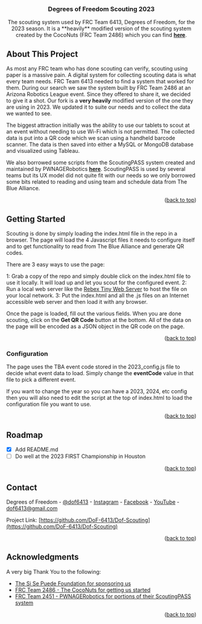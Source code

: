 <a name="readme-top"></a>

<!-- PROJECT LOGO/HEADER -->
  <h3 align="center">Degrees of Freedom Scouting 2023</h3>

  <p align="center">
    The scouting system used by FRC Team 6413, Degrees of Freedom, for the 2023 season.  It is a **heavily** modified version of the scouting system created by the CocoNuts (FRC Team 2486) which you can find 
    <a href="https://github.com/mikejed/CocoNuts-Scouting"><strong>here</strong></a>.
  </p>
</div>



<!-- ABOUT THE PROJECT -->
## About This Project

As most any FRC team who has done scouting can verify, scouting using paper is a massive pain.  A digital system for collecting scouting data is what every team needs.  FRC Team 6413 needed to find a system that worked for them.  During our search we saw the system built by FRC Team 2486 at an Arizona Robotics League event.  Since they offered to share it, we decided to give it a shot.  Our fork is a **very heavily** modified version of the one they are using in 2023.  We updated it to suite our needs and to collect the data we wanted to see.

The biggest attraction initially was the ability to use our tablets to scout at an event without needing to use Wi-Fi which is not permitted.  The collected data is put into a QR code which we scan using a handheld barcode scanner.  The data is then saved into either a MySQL or MongoDB database and visualized using Tableau.

We also borrowed some scripts from the ScoutingPASS system created and maintained by PWNAGERobotics <a href="https://github.com/PWNAGERobotics/ScoutingPASS"><strong>here</strong></a>.  ScoutingPASS is used by several teams but its UX model did not quite fit with our needs so we only borrowed some bits related to reading and using team and schedule data from The Blue Alliance.

<p align="right">(<a href="#readme-top">back to top</a>)</p>

<!-- GETTING STARTED -->
## Getting Started

Scouting is done by simply loading the index.html file in the repo in a browser.  The page will load the 4 Javascript files it needs to configure itself and to get functionality to read from The Blue Alliance and generate QR codes.

There are 3 easy ways to use the page:

1: Grab a copy of the repo and simply double click on the index.html file to use it locally.  It will load up and let you scout for the configured event.
2: Run a local web server like the <a href="https://www.rebex.net/tiny-web-server/">Rebex Tiny Web Server</a> to host the file on your local network.
3: Put the index.html and all the .js files on an Internet accessible web server and then load it with any browser.

Once the page is loaded, fill out the various fields.  When you are done scouting, click on the **Get QR Code** button at the bottom.  All of the data on the page will be encoded as a JSON object in the QR code on the page.

<p align="right">(<a href="#readme-top">back to top</a>)</p>

### Configuration

The page uses the TBA event code stored in the 2023_config.js file to decide what event data to load.  Simply change the **eventCode** value in that file to pick a different event.

If you want to change the year so you can have a 2023, 2024, etc config then you will also need to edit the script at the top of index.html to load the configuration file you want to use.

<p align="right">(<a href="#readme-top">back to top</a>)</p>

<!-- ROADMAP -->
## Roadmap

- [x] Add README.md
- [ ] Do well at the 2023 FIRST Championship in Houston

<p align="right">(<a href="#readme-top">back to top</a>)</p>



<!-- CONTACT -->
## Contact

Degrees of Freedom - [@dof6413](https://twitter.com/dof6413) - [Instagram](https://www.instagram.com/dof6413) - [Facebook](https://www.facebook.com/dof6413) - [YouTube](https://www.youtube.com/channel/UCoJrt-wiXr132q2F-QRBeTw) - dof6413@gmail.com

Project Link: [https://github.com/DoF-6413/Dof-Scouting](https://github.com/DoF-6413/Dof-Scouting)

<p align="right">(<a href="#readme-top">back to top</a>)</p>



<!-- ACKNOWLEDGMENTS -->
## Acknowledgments

A very big Thank You to the following:

* [The Si Se Puede Foundation for sponsoring us](https://www.sisepuedefoundation.org/)
* [FRC Team 2486 - The CocoNuts for getting us started](https://github.com/coconuts2486-frc)
* [FRC Team 2451 - PWNAGERobotics for portions of their ScoutingPASS system](https://github.com/PWNAGERobotics/ScoutingPASS)

<p align="right">(<a href="#readme-top">back to top</a>)</p>
